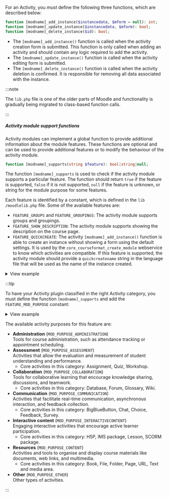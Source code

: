 <!-- markdownlint-disable first-line-heading -->
For an Activity, you _must_ define the following three functions, which are described below:

```php title="mod/[modname]/lib.php"
function [modname]_add_instance($instancedata, $mform = null): int;
function [modname]_update_instance($instancedata, $mform): bool;
function [modname]_delete_instance($id): bool;
```

- The `[modname]_add_instance()` function is called when the activity creation form is submitted. This function is only called when adding an activity and should contain any logic required to add the activity.
- The `[modname]_update_instance()` function is called when the activity editing form is submitted.
- The `[modname]_delete_instance()` function is called when the activity deletion is confirmed. It is responsible for removing all data associated with the instance.

:::note

The `lib.php` file is one of the older parts of Moodle and functionality is gradually being migrated to class-based function calls.

:::

##### Activity module support functions

Activity modules can implement a global function to provide additional information about the module
features. These functions are optional and can be used to provide additional features or to modify the behaviour of the activity module.

```php title="mod/[modname]/lib.php"
function [modname]_supports(string $feature): bool|string|null;
```

The function `[modname]_supports` is used to check if the activity module supports a particular feature. The function should return `true` if the feature is supported, `false` if it is not supported, `null` if the feature is unknown, or string for the module purpose for some features.

Each feature is identified by a constant, which is defined in the `lib
/moodlelib.php` file. Some of the available features are:

- `FEATURE_GROUPS` and `FEATURE_GROUPINGS`: The activity module supports groups and groupings.
- `FEATURE_SHOW_DESCRIPTION`: The activity module supports showing the description on the course page.
- `FEATURE_QUICKCREATE`: The activity `[modname]_add_instance()` function is able to create an instance without showing a form using the default settings. It is used by the `core_courseformat_create_module` webservice to know which activities are compatible. If this feature is supported, the activity module should provide a `quickcreatename` string in the language file that will be used as the name of the instance created.

<details>
  <summary>View example</summary>
  <div>

```php
function [modname]_supports($feature) {
    return match ($feature) {
        FEATURE_GROUPS => true,
        FEATURE_GROUPINGS => true,
        FEATURE_MOD_INTRO => true,
        FEATURE_COMPLETION_TRACKS_VIEWS => true,
        FEATURE_GRADE_HAS_GRADE => true,
        FEATURE_BACKUP_MOODLE2 => true,
        FEATURE_SHOW_DESCRIPTION => true,
        FEATURE_MOD_PURPOSE => MOD_PURPOSE_COLLABORATION,
        default => null,
    };
}
```

  </div>
</details>

:::tip

To have your Activity plugin classified in the right Activity category, you must define the function `[modname]_supports` and add the `FEATURE_MOD_PURPOSE` constant:

<details>
  <summary>View example</summary>
  <div>

```php
function [modname]_supports(string $feature) {
    switch ($feature) {
        [...]
        case FEATURE_MOD_PURPOSE:
            return MOD_PURPOSE_XXXXXX;

        default:
            return null;
    }
}
```

  </div>
</details>

The available activity purposes for this feature are:

- **Administration** (`MOD_PURPOSE_ADMINISTRATION`) <br/>
Tools for course administration, such as attendance tracking or appointment scheduling.
- **Assessment** (`MOD_PURPOSE_ASSESSMENT`)<br/>
Activities that allow the evaluation and measurement of student understanding and performance.<br/>
  - Core activities in this category: Assignment, Quiz, Workshop.
- **Collaboration** (`MOD_PURPOSE_COLLABORATION`)<br/>
Tools for collaborative learning that encourage knowledge sharing, discussions, and teamwork.<br/>
  - Core activities in this category: Database, Forum, Glossary, Wiki.
- **Communication** (`MOD_PURPOSE_COMMUNICATION`)<br/>
Activities that facilitate real-time communication, asynchronous interaction, and feedback collection.<br/>
  - Core activities in this category: BigBlueButton, Chat, Choice, Feedback, Survey.
- **Interactive content** (`MOD_PURPOSE_INTERACTIVECONTENT`)<br/>
Engaging interactive activities that encourage active learner participation.<br/>
  - Core activities in this category: H5P, IMS package, Lesson, SCORM package.
- **Resources** (`MOD_PURPOSE_CONTENT`)<br/>
Activities and tools to organise and display course materials like documents, web links, and multimedia.<br/>
  - Core activities in this category: Book, File, Folder, Page, URL, Text and media area.
- **Other** (`MOD_PURPOSE_OTHER`)<br/>
Other types of activities.

:::

